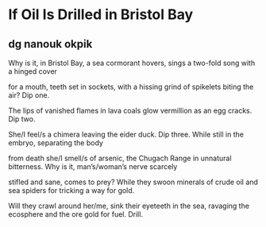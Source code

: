 # If Oil Is Drilled in Bristol Bay
## dg nanouk okpik
Why is it, in Bristol Bay, a sea cormorant
hovers, sings a two-fold song with a hinged cover

for a mouth, teeth set in sockets, with a hissing grind
of spikelets biting the air? Dip one.

The lips of vanished flames in lava coals
glow vermillion as an egg cracks. Dip two.

She/I feel/s a chimera leaving the eider duck. Dip three.
While still in the embryo, separating the body

from death she/I smell/s of arsenic, the Chugach Range
in unnatural bitterness. Why is it, man’s/woman’s nerve scarcely

stifled and sane, comes to prey? While they swoon
minerals of crude oil and sea spiders for tricking a way for gold.

Will they crawl around her/me, sink their eyeteeth in the sea,
ravaging the ecosphere and the ore gold for fuel. Drill.